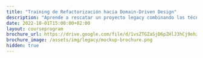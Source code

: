 ```yaml
---
title: "Training de Refactorización hacia Domain-Driven Design"
description: "Aprende a rescatar un proyecto legacy combinando las técnicas de refactorización y Domain-Driven Design."
date: 2022-10-01T15:00:00+02:00
layout: courseprogram
brochure_url: https://drive.google.com/file/d/1vsZTGZaSjD6pZHlJ3hCj9ehzJASyhhMz/view?usp=sharing
brochure_image: /assets/img/legacy/mockup-brochure.png
hidden: true
---
```

